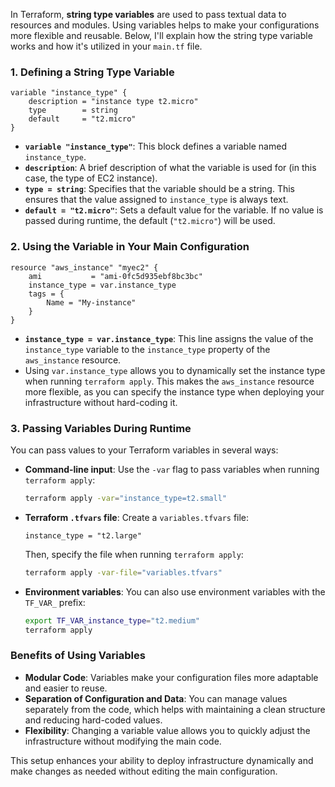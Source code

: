 In Terraform, **string type variables** are used to pass textual data to resources and modules. Using variables helps to make your configurations more flexible and reusable. Below, I'll explain how the string type variable works and how it's utilized in your `main.tf` file.

### 1. **Defining a String Type Variable**

```hcl
variable "instance_type" {
    description = "instance type t2.micro"
    type        = string
    default     = "t2.micro"
}
```

- **`variable "instance_type"`**: This block defines a variable named `instance_type`.
- **`description`**: A brief description of what the variable is used for (in this case, the type of EC2 instance).
- **`type = string`**: Specifies that the variable should be a string. This ensures that the value assigned to `instance_type` is always text.
- **`default = "t2.micro"`**: Sets a default value for the variable. If no value is passed during runtime, the default (`"t2.micro"`) will be used.

### 2. **Using the Variable in Your Main Configuration**

```hcl
resource "aws_instance" "myec2" {
    ami           = "ami-0fc5d935ebf8bc3bc"
    instance_type = var.instance_type
    tags = {
        Name = "My-instance"
    }
}
```

- **`instance_type = var.instance_type`**: This line assigns the value of the `instance_type` variable to the `instance_type` property of the `aws_instance` resource.
- Using `var.instance_type` allows you to dynamically set the instance type when running `terraform apply`. This makes the `aws_instance` resource more flexible, as you can specify the instance type when deploying your infrastructure without hard-coding it.

### 3. **Passing Variables During Runtime**

You can pass values to your Terraform variables in several ways:

- **Command-line input**: Use the `-var` flag to pass variables when running `terraform apply`:
  ```bash
  terraform apply -var="instance_type=t2.small"
  ```

- **Terraform `.tfvars` file**: Create a `variables.tfvars` file:
  ```hcl
  instance_type = "t2.large"
  ```
  Then, specify the file when running `terraform apply`:
  ```bash
  terraform apply -var-file="variables.tfvars"
  ```

- **Environment variables**: You can also use environment variables with the `TF_VAR_` prefix:
  ```bash
  export TF_VAR_instance_type="t2.medium"
  terraform apply
  ```

### **Benefits of Using Variables**
- **Modular Code**: Variables make your configuration files more adaptable and easier to reuse.
- **Separation of Configuration and Data**: You can manage values separately from the code, which helps with maintaining a clean structure and reducing hard-coded values.
- **Flexibility**: Changing a variable value allows you to quickly adjust the infrastructure without modifying the main code.

This setup enhances your ability to deploy infrastructure dynamically and make changes as needed without editing the main configuration.
